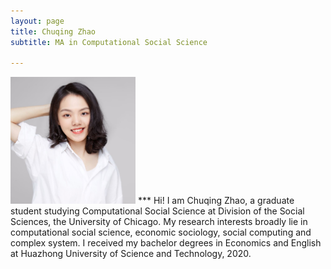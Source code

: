 ```yaml
---
layout: page
title: Chuqing Zhao
subtitle: MA in Computational Social Science

---
```

<img src="chuqing_zhao.JPG" alt="drawing" width="200"/>
***
Hi! I am Chuqing Zhao, a graduate student studying Computational Social Science at Division of the Social Sciences, the University of Chicago. My research interests broadly lie in computational social science, economic sociology, social computing and complex system. I received my bachelor degrees in Economics and English at Huazhong University of Science and Technology, 2020. 
